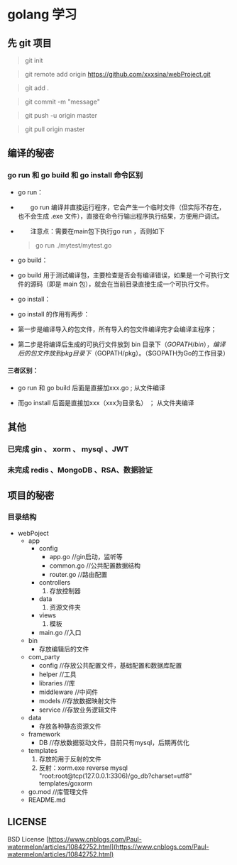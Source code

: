 # golang 学习

## 先 git 项目
> git init

> git remote add origin https://github.com/xxxsina/webProject.git

> git add .

> git commit -m "message"

> git push -u origin master



> git pull origin master


## 编译的秘密

### go run 和 go build 和 go install 命令区别

* go run：

* 　　go run 编译并直接运行程序，它会产生一个临时文件（但实际不存在，也不会生成 .exe 文件），直接在命令行输出程序执行结果，方便用户调试。

* 　　注意点：需要在main包下执行go run ，否则如下
	
	> go run ./mytest/mytest.go


* go build：

*	go build 用于测试编译包，主要检查是否会有编译错误，如果是一个可执行文件的源码（即是 main 包），就会在当前目录直接生成一个可执行文件。


* go install：

*	go install 的作用有两步：

*	第一步是编译导入的包文件，所有导入的包文件编译完才会编译主程序；

*	第二步是将编译后生成的可执行文件放到 bin 目录下（$GOPATH/bin），编译后的包文件放到 pkg 目录下（$GOPATH/pkg）。（$GOPATH为Go的工作目录）


#### 三者区别：

* go run 和 go build 后面是直接加xxx.go ; 从文件编译

* 而go install 后面是直接加xxx（xxx为目录名） ； 从文件夹编译


## 其他

### 已完成 gin 、 xorm 、 mysql 、JWT
### 未完成 redis 、MongoDB 、RSA、数据验证

## 项目的秘密

### 目录结构

- webPoject
    - app
        - config
            - app.go    //gin启动，监听等
            - common.go //公共配置数据结构
            - router.go //路由配置
        - controllers
            1. 存放控制器
        - data
            1. 资源文件夹
        - views
            1. 模板
        - main.go //入口
    - bin
        * 存放编辑后的文件
    - com_party
        - config //存放公共配置文件，基础配置和数据库配置
        - helper //工具
        - libraries //库
        - middleware //中间件
        - models //存放数据映射文件
        - service //存放业务逻辑文件
    - data
        * 存放各种静态资源文件
    - framework
        - DB //存放数据驱动文件，目前只有mysql，后期再优化
    - templates
        1. 存放的用于反射的文件
        2. 反射：xorm.exe reverse mysql "root:root@tcp(127.0.0.1:3306)/go_db?charset=utf8" templates/goxorm
    - go.mod //库管理文件
    - README.md

## LICENSE

BSD License
[https://www.cnblogs.com/Paul-watermelon/articles/10842752.html](https://www.cnblogs.com/Paul-watermelon/articles/10842752.html)
